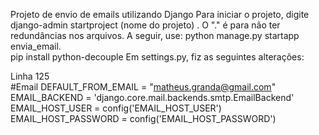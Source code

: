 Projeto de envio de emails utilizando Django
Para iniciar o projeto, digite django-admin startproject (nome do projeto) .
O "." é para não ter redundâncias nos arquivos. 
A seguir, use: python manage.py  startapp envia_email.  
pip install python-decouple
Em settings.py, fiz as seguintes alterações:

Linha 125  
#Email 
DEFAULT_FROM_EMAIL = "matheus.granda@gmail.com"
EMAIL_BACKEND = 'django.core.mail.backends.smtp.EmailBackend'
EMAIL_HOST_USER = config('EMAIL_HOST_USER')
EMAIL_HOST_PASSWORD = config('EMAIL_HOST_PASSWORD')



